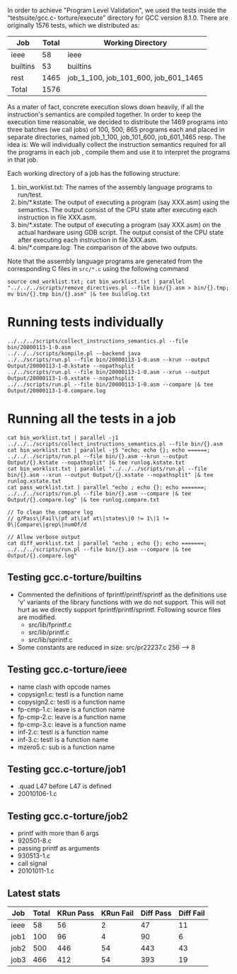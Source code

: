In order to achieve "Program Level Validation", we used the tests inside the “testsuite/gcc.c-
torture/execute” directory for GCC version 8.1.0. There are
originally 1576 tests, which we distributed as:

| Job  | Total | Working Directory |
|------|-------|-------------------|
| ieee | 58    | ieee              |
| builtins | 53   | builtins       |
| rest | 1465   | job_1_100, job_101_600, job_601_1465 |
| Total | 1576 | |

As a mater of fact, concrete execution slows down heavily, if all the instruction's semantics are compiled together.
In order to keep the execution time reasonable, we decided to distribute the 1469 programs into three batches (we call
    jobs) of 100, 500, 865 programs each and placed in separate directories,
named job_1_100, job_101_600, job_601_1465 resp. The idea is: We will individually collect the instruction semantics required for all the programs in each job
, compile them and use it to interpret the programs in that job.

Each working directory of a job has the following structure:
1. bin_worklist.txt: The names of the assembly language programs to run/test.
2. bin/\*.kstate: The output of executing a program (say XXX.asm) using the semantics. The output consist of the CPU state after executing each instruction in file XXX.asm.
3. bin/\*.xstate: The output of executing a program (say XXX.asm) on the actual hardware using GDB script. The output consist of the CPU state after executing each instruction in file XXX.asm.
4. bin/\*.compare.log: The comparison of the above two outputs.

Note that the assembly language programs are generated from the corresponding C files in `src/*.c` using the following command
```
source cmd_worklist.txt; cat bin_worklist.txt | parallel "../../../scripts/remove_directives.pl --file bin/{}.asm > bin/{}.tmp; mv bin/{}.tmp bin/{}.asm" |& tee buildlog.txt
```

# Running tests individually
```
../../../scripts/collect_instructions_semantics.pl --file bin/20000113-1-0.asm 
../../../scripts/kompile.pl --backend java
../../scripts/run.pl --file bin/20000113-1-0.asm --krun --output Output/20000113-1-0.kstate --nopathsplit
../../scripts/run.pl --file bin/20000113-1-0.asm --xrun --output Output/20000113-1-0.xstate --nopathsplit
../../scripts/run.pl --file bin/20000113-1-0.asm --compare |& tee Output/20000113-1-0.compare.log
```

# Running all the tests in a job
```
cat bin_worklist.txt | parallel -j1 ../../../scripts/collect_instructions_semantics.pl --file bin/{}.asm
cat bin_worklist.txt | parallel -j5 "echo; echo {}; echo ======; ../../../scripts/run.pl --file bin/{}.asm --krun --output Output/{}.kstate --nopathsplit" |& tee runlog.kstate.txt
cat bin_worklist.txt | parallel "../../../scripts/run.pl --file bin/{}.asm --xrun --output Output/{}.xstate --nopathsplit" |& tee runlog.xstate.txt
cat pass_worklist.txt | parallel "echo ; echo {}; echo =======;  ../../../scripts/run.pl --file bin/{}.asm --compare |& tee Output/{}.compare.log" |& tee runlog.compare.txt

// To clean the compare log
// g/Pass\|Fail\|pf at\|af at\|states\|0 != 1\|1 != 0\|Compare\|grep\|numOf/d

// Allow verbose output
cat diff_worklist.txt | parallel "echo ; echo {}; echo =======;  ../../../scripts/run.pl --file bin/{}.asm --compare |& tee Output/{}.compare.log"
```

## Testing gcc.c-torture/builtins
 - Commented the definitions of fprintf/printf/sprintf as
    the definitions use 'v' variants of the library functions with we do not support.
    This will not hurt as we directly support  fprintf/printf/sprintf.
    Following source files are modified.
      - src/lib/fprintf.c
      - src/lib/printf.c
      - src/lib/sprintf.c
 - Some constants are reduced in size: src/pr22237.c 256 --> 8

## Testing gcc.c-torture/ieee
 - name clash with opcode names
  - copysign1.c: testl is a function name
  - copysign2.c: testl is a function name
  - fp-cmp-1.c: leave is a function name
  - fp-cmp-2.c: leave is a function name
  - fp-cmp-3.c: leave is a function name
  - inf-2.c: testl is a function name
  - inf-3.c: testl is a function name
  - mzero5.c: sub is a function name

## Testing gcc.c-torture/job1
 - .quad L47 before L47 is defined
  - 20010106-1.c

## Testing gcc.c-torture/job2
 - printf with more than 6 args
  - 920501-8.c
 - passing printf as arguments
  - 930513-1.c
 - call signal
  - 20101011-1.c

## Latest stats
| Job  | Total | KRun Pass | KRun Fail | Diff Pass | Diff Fail |
|------|-------|-----------|-----------|-----------|-----------|
| ieee | 58    | 56        | 2         | 47        | 11        |
| job1 | 100   | 96        | 4         | 90        | 6         |
| job2 | 500   | 446       | 54        | 443       | 43        |
| job3 | 466   | 412       | 54        | 393       | 19        |
